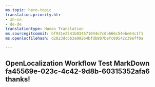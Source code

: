 ```yaml
---
ms.topic: hero-topic
translation.priority.ht:
- zh-cn
- de-de
translationtype: Human Translation
ms.sourcegitcommit: bf931e2541b034571044e7c6b666c54ebe64c1f1
ms.openlocfilehash: d2023dc6b3a092b4bfdb807befc89542c39eff0a

---
```

## OpenLocalization Workflow Test MarkDown fa45569e-023c-4c42-9d8b-60315352afa6 thanks!



<!--HONumber=Jul16_HO2-->


